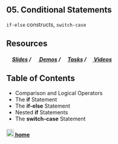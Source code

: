 ## 05. Conditional Statements

`if-else` constructs, `switch-case`

## Resources

##### [<img src="https://raw.githubusercontent.com/TelerikAcademy/Common/master/icons/presentation.png" height="15" />Slides](https://rawgit.com/TelerikAcademy/CSharp-Part-1/master/Topics/05.%20Conditional-Statements/slides/index.html) / [<img src="https://raw.githubusercontent.com/TelerikAcademy/Common/master/icons/code.png" height="15"> Demos](demos) / [<img src="https://raw.githubusercontent.com/TelerikAcademy/Common/master/icons/homework.png" height="15">Tasks](homework) / [<img src="https://raw.githubusercontent.com/TelerikAcademy/Common/master/icons/video.png" height="13"> Videos](VIDEOS.md)

## Table of Contents
- Comparison and Logical Operators
- The **if** Statement
- The **if-else** Statement
- Nested **if** Statements
- The **switch-case** Statement

#### [<img src="https://raw.githubusercontent.com/TelerikAcademy/Common/master/icons/home.png" height="20" /> home](/README.md)
